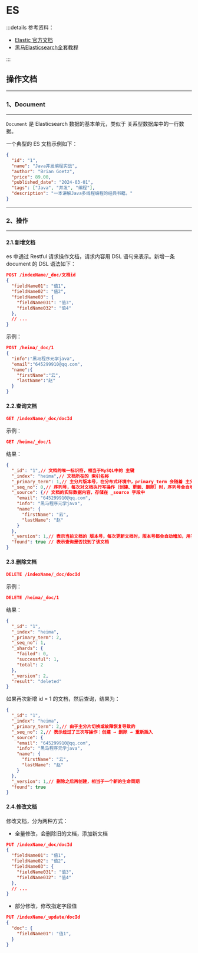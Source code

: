 # ES

:::details 参考资料：

- [Elastic 官方文档](https://www.elastic.co/docs)
- [黑马Elasticsearch全套教程](https://www.bilibili.com/video/BV1b8411Z7w5)

:::

## 操作文档

---

### 1、Document

---

`Document` 是 Elasticsearch 数据的基本单元，类似于 关系型数据库中的一行数据。

一个典型的 ES 文档示例如下：

````json
{
  "id": "1",
  "name": "Java并发编程实战",
  "author": "Brian Goetz",
  "price": 89.00,
  "published_date": "2024-03-01",
  "tags": ["Java", "并发", "编程"],
  "description": "一本讲解Java多线程编程的经典书籍。"
}
````

---

### 2、操作

---

#### 2.1.新增文档

es 中通过 Restful 请求操作文档，请求内容用 DSL 语句来表示。新增一条 document 的 DSL 语法如下：

````json
POST /indexName/_doc/文档id
{
  "fieldName01": "值1",
  "fieldName02": "值2",
  "fieldName03": {
    "fieldName031": "值3",
    "fieldName032": "值4"
  },
  // ...
}
````

示例：

````json
POST /heima/_doc/1
{
  "info":"黑马程序元学java",
  "email":"645299910@qq.com",
  "name":{
    "firstName":"云",
    "lastName":"赵"
  }
}
````

#### 2.2.查询文档

````json
GET /indexName/_doc/docId
````

示例：

````json
GET /heima/_doc/1
````

结果：

````json
{
  "_id": "1",// 文档的唯一标识符，相当于MySQL中的 主键
  "_index": "heima",// 文档所在的 索引名称
  "_primary_term": 1,// 主分片版本号，在分布式环境中，primary_term 会随着 主分片的重新选举 而增加，用于确保数据一致性
  "_seq_no": 0,// 序列号，每次对文档执行写操作（创建、更新、删除）时，序列号会自增，用于数据的版本控制和冲突检测
  "_source": {// 文档的实际数据内容，存储在 _source 字段中
    "email": "645299910@qq.com",
    "info": "黑马程序元学java",
    "name": {
      "firstName": "云",
      "lastName": "赵"
    }
  },
  "_version": 1,// 表示当前文档的 版本号，每次更新文档时，版本号都会自动增加，用于实现乐观锁
  "found": true // 表示查询是否找到了该文档
}
````

#### 2.3.删除文档

````json
DELETE /indexName/_doc/docId
````

示例：

````json
DELETE /heima/_doc/1
````

结果：

````json
{
  "_id": "1",
  "_index": "heima",
  "_primary_term": 2,
  "_seq_no": 1,
  "_shards": {
    "failed": 0,
    "successful": 1,
    "total": 2
  },
  "_version": 2,
  "result": "deleted"
}
````

如果再次新增 id = 1 的文档，然后查询，结果为：

````json
{
  "_id": "1",
  "_index": "heima",
  "_primary_term": 2,// 由于主分片切换或故障恢复导致的
  "_seq_no": 2,// 表示经过了三次写操作：创建 → 删除 → 重新插入
  "_source": {
    "email": "645299910@qq.com",
    "info": "黑马程序元学java",
    "name": {
      "firstName": "云",
      "lastName": "赵"
    }
  },
  "_version": 1,// 删除之后再创建，相当于一个新的生命周期
  "found": true
}
````

#### 2.4.修改文档

修改文档，分为两种方式：

- 全量修改，会删除旧的文档，添加新文档

````json
PUT /indexName/_doc/docId
{
  "fieldName01": "值1",
  "fieldName02": "值2",
  "fieldName03": {
    "fieldName031": "值3",
    "fieldName032": "值4"
  },
  // ...
}
````

- 部分修改，修改指定字段值

````json
PUT /indexName/_update/docId
{
  "doc": {
    "fieldName01": "值1",
  }
}
````